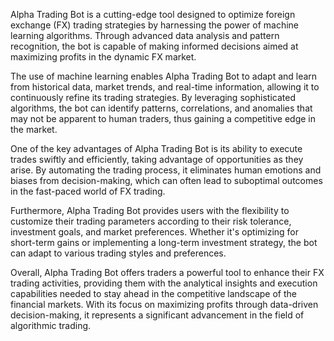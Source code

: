 Alpha Trading Bot is a cutting-edge tool designed to optimize foreign exchange (FX) trading strategies by harnessing the power of machine learning algorithms. Through advanced data analysis and pattern recognition, the bot is capable of making informed decisions aimed at maximizing profits in the dynamic FX market.

The use of machine learning enables Alpha Trading Bot to adapt and learn from historical data, market trends, and real-time information, allowing it to continuously refine its trading strategies. By leveraging sophisticated algorithms, the bot can identify patterns, correlations, and anomalies that may not be apparent to human traders, thus gaining a competitive edge in the market.

One of the key advantages of Alpha Trading Bot is its ability to execute trades swiftly and efficiently, taking advantage of opportunities as they arise. By automating the trading process, it eliminates human emotions and biases from decision-making, which can often lead to suboptimal outcomes in the fast-paced world of FX trading.

Furthermore, Alpha Trading Bot provides users with the flexibility to customize their trading parameters according to their risk tolerance, investment goals, and market preferences. Whether it's optimizing for short-term gains or implementing a long-term investment strategy, the bot can adapt to various trading styles and preferences.

Overall, Alpha Trading Bot offers traders a powerful tool to enhance their FX trading activities, providing them with the analytical insights and execution capabilities needed to stay ahead in the competitive landscape of the financial markets. With its focus on maximizing profits through data-driven decision-making, it represents a significant advancement in the field of algorithmic trading.
